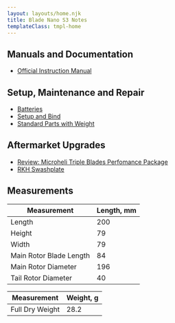 ```yaml
---
layout: layouts/home.njk
title: Blade Nano S3 Notes
templateClass: tmpl-home
---
```


## Manuals and Documentation

- [Official Instruction Manual](https://www.bladehelis.com/on/demandware.static/-/Sites-horizon-master/default/dw5288b5b7/Manuals/BLH01300-Manual-EN.pdf)

## Setup, Maintenance and Repair

- [Batteries](/s3/batteries/)
- [Setup and Bind](/s3/setup/)
- [Standard Parts with Weight](/s3/parts/)

## Aftermarket Upgrades

- [Review: Microheli Triple Blades Perfomance Package](s3/microheli_performance)
- [RKH Swashplate](s3/rkh_swashplate)

## Measurements

|Measurement|Length, mm|
|----|-----|
|Length| 200|
|Height| 79|
|Width| 79|
|Main Rotor Blade Length| 84
|Main Rotor Diameter| 196
|Tail Rotor Diameter| 40

|Measurement|Weight, g|
|----|-----|
|Full Dry Weight| 28.2 |
